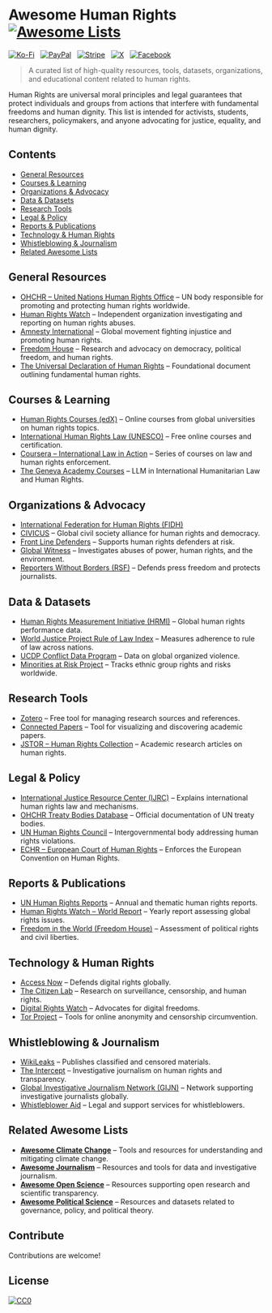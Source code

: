 # Awesome Human Rights [![Awesome Lists](https://srv-cdn.himpfen.io/badges/awesome-lists/awesomelists-flat.svg)](https://github.com/awesomelistsio/awesome)

[![Ko-Fi](https://srv-cdn.himpfen.io/badges/kofi/kofi-flat.svg)](https://ko-fi.com/awesomelists) &nbsp; [![PayPal](https://srv-cdn.himpfen.io/badges/paypal/paypal-flat.svg)](https://www.paypal.com/donate/?hosted_button_id=3LLKRXJU44EJJ) &nbsp; [![Stripe](https://srv-cdn.himpfen.io/badges/stripe/stripe-flat.svg)](https://tinyurl.com/e8ymxdw3) &nbsp; [![X](https://srv-cdn.himpfen.io/badges/twitter/twitter-flat.svg)](https://x.com/ListsAwesome) &nbsp; [![Facebook](https://srv-cdn.himpfen.io/badges/facebook-pages/facebook-pages-flat.svg)](https://www.facebook.com/awesomelists)

> A curated list of high-quality resources, tools, datasets, organizations, and educational content related to human rights.

Human Rights are universal moral principles and legal guarantees that protect individuals and groups from actions that interfere with fundamental freedoms and human dignity. This list is intended for activists, students, researchers, policymakers, and anyone advocating for justice, equality, and human dignity.

## Contents

- [General Resources](#general-resources)
- [Courses & Learning](#courses--learning)
- [Organizations & Advocacy](#organizations--advocacy)
- [Data & Datasets](#data--datasets)
- [Research Tools](#research-tools)
- [Legal & Policy](#legal--policy)
- [Reports & Publications](#reports--publications)
- [Technology & Human Rights](#technology--human-rights)
- [Whistleblowing & Journalism](#whistleblowing--journalism)
- [Related Awesome Lists](#related-awesome-lists)

## General Resources

- [OHCHR – United Nations Human Rights Office](https://www.ohchr.org/) – UN body responsible for promoting and protecting human rights worldwide.
- [Human Rights Watch](https://www.hrw.org/) – Independent organization investigating and reporting on human rights abuses.
- [Amnesty International](https://www.amnesty.org/) – Global movement fighting injustice and promoting human rights.
- [Freedom House](https://freedomhouse.org/) – Research and advocacy on democracy, political freedom, and human rights.
- [The Universal Declaration of Human Rights](https://www.un.org/en/about-us/universal-declaration-of-human-rights) – Foundational document outlining fundamental human rights.

## Courses & Learning

- [Human Rights Courses (edX)](https://www.edx.org/learn/human-rights) – Online courses from global universities on human rights topics.
- [International Human Rights Law (UNESCO)](https://www.humanrightscourses.org/) – Free online courses and certification.
- [Coursera – International Law in Action](https://www.coursera.org/learn/international-law-in-action) – Series of courses on law and human rights enforcement.
- [The Geneva Academy Courses](https://www.geneva-academy.ch/masters/llm) – LLM in International Humanitarian Law and Human Rights.

## Organizations & Advocacy

- [International Federation for Human Rights (FIDH)](https://www.fidh.org/)
- [CIVICUS](https://www.civicus.org/) – Global civil society alliance for human rights and democracy.
- [Front Line Defenders](https://www.frontlinedefenders.org/) – Supports human rights defenders at risk.
- [Global Witness](https://www.globalwitness.org/) – Investigates abuses of power, human rights, and the environment.
- [Reporters Without Borders (RSF)](https://rsf.org/en) – Defends press freedom and protects journalists.

## Data & Datasets

- [Human Rights Measurement Initiative (HRMI)](https://humanrightsmeasurement.org/) – Global human rights performance data.
- [World Justice Project Rule of Law Index](https://worldjusticeproject.org/our-work/research-and-data/wjp-rule-law-index-2023) – Measures adherence to rule of law across nations.
- [UCDP Conflict Data Program](https://ucdp.uu.se/) – Data on global organized violence.
- [Minorities at Risk Project](https://www.mar.umd.edu/) – Tracks ethnic group rights and risks worldwide.

## Research Tools

- [Zotero](https://www.zotero.org/) – Free tool for managing research sources and references.
- [Connected Papers](https://www.connectedpapers.com/) – Tool for visualizing and discovering academic papers.
- [JSTOR – Human Rights Collection](https://www.jstor.org/topic/human-rights/) – Academic research articles on human rights.

## Legal & Policy

- [International Justice Resource Center (IJRC)](https://ijrcenter.org/) – Explains international human rights law and mechanisms.
- [OHCHR Treaty Bodies Database](https://tbinternet.ohchr.org/) – Official documentation of UN treaty bodies.
- [UN Human Rights Council](https://www.ohchr.org/en/hr-bodies/hrc/about-council) – Intergovernmental body addressing human rights violations.
- [ECHR – European Court of Human Rights](https://www.echr.coe.int/) – Enforces the European Convention on Human Rights.

## Reports & Publications

- [UN Human Rights Reports](https://www.ohchr.org/en/documents) – Annual and thematic human rights reports.
- [Human Rights Watch – World Report](https://www.hrw.org/world-report/2024) – Yearly report assessing global rights issues.
- [Freedom in the World (Freedom House)](https://freedomhouse.org/report/freedom-world) – Assessment of political rights and civil liberties.

## Technology & Human Rights

- [Access Now](https://www.accessnow.org/) – Defends digital rights globally.
- [The Citizen Lab](https://citizenlab.ca/) – Research on surveillance, censorship, and human rights.
- [Digital Rights Watch](https://digitalrightswatch.org.au/) – Advocates for digital freedoms.
- [Tor Project](https://www.torproject.org/) – Tools for online anonymity and censorship circumvention.

## Whistleblowing & Journalism

- [WikiLeaks](https://wikileaks.org/) – Publishes classified and censored materials.
- [The Intercept](https://theintercept.com/) – Investigative journalism on human rights and transparency.
- [Global Investigative Journalism Network (GIJN)](https://gijn.org/) – Network supporting investigative journalists globally.
- [Whistleblower Aid](https://whistlebloweraid.org/) – Legal and support services for whistleblowers.

## Related Awesome Lists

- **[Awesome Climate Change](https://github.com/awesomelistsio/awesome-climate-change)** – Tools and resources for understanding and mitigating climate change.
- **[Awesome Journalism](https://github.com/awesomelistsio/awesome-journalism)** – Resources and tools for data and investigative journalism.
- **[Awesome Open Science](https://github.com/awesomelistsio/awesome-open-science)** – Resources supporting open research and scientific transparency.
- **[Awesome Political Science](https://github.com/awesomelistsio/awesome-political-science)** – Resources and datasets related to governance, policy, and political theory.

## Contribute

Contributions are welcome!

## License

[![CC0](https://mirrors.creativecommons.org/presskit/buttons/88x31/svg/by-sa.svg)](http://creativecommons.org/licenses/by-sa/4.0/)
